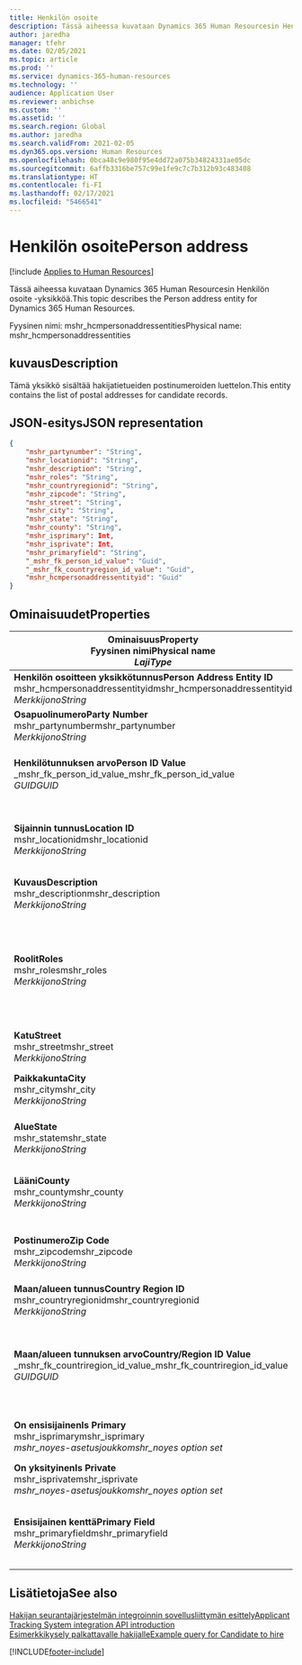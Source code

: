 ```yaml
---
title: Henkilön osoite
description: Tässä aiheessa kuvataan Dynamics 365 Human Resourcesin Henkilön osoite -yksikköä.
author: jaredha
manager: tfehr
ms.date: 02/05/2021
ms.topic: article
ms.prod: ''
ms.service: dynamics-365-human-resources
ms.technology: ''
audience: Application User
ms.reviewer: anbichse
ms.custom: ''
ms.assetid: ''
ms.search.region: Global
ms.author: jaredha
ms.search.validFrom: 2021-02-05
ms.dyn365.ops.version: Human Resources
ms.openlocfilehash: 0bca48c9e980f95e4dd72a075b34824331ae05dc
ms.sourcegitcommit: 6affb3316be757c99e1fe9c7c7b312b93c483408
ms.translationtype: HT
ms.contentlocale: fi-FI
ms.lasthandoff: 02/17/2021
ms.locfileid: "5466541"
---
```

# <a name="person-address"></a><span data-ttu-id="e4ed7-103">Henkilön osoite</span><span class="sxs-lookup"><span data-stu-id="e4ed7-103">Person address</span></span>

[!include [Applies to Human Resources](../includes/applies-to-hr.md)]

<span data-ttu-id="e4ed7-104">Tässä aiheessa kuvataan Dynamics 365 Human Resourcesin Henkilön osoite -yksikköä.</span><span class="sxs-lookup"><span data-stu-id="e4ed7-104">This topic describes the Person address entity for Dynamics 365 Human Resources.</span></span>

<span data-ttu-id="e4ed7-105">Fyysinen nimi: mshr_hcmpersonaddressentities</span><span class="sxs-lookup"><span data-stu-id="e4ed7-105">Physical name: mshr_hcmpersonaddressentities</span></span>

## <a name="description"></a><span data-ttu-id="e4ed7-106">kuvaus</span><span class="sxs-lookup"><span data-stu-id="e4ed7-106">Description</span></span>

<span data-ttu-id="e4ed7-107">Tämä yksikkö sisältää hakijatietueiden postinumeroiden luettelon.</span><span class="sxs-lookup"><span data-stu-id="e4ed7-107">This entity contains the list of postal addresses for candidate records.</span></span>

## <a name="json-representation"></a><span data-ttu-id="e4ed7-108">JSON-esitys</span><span class="sxs-lookup"><span data-stu-id="e4ed7-108">JSON representation</span></span>

```json
{
    "mshr_partynumber": "String",
    "mshr_locationid": "String",
    "mshr_description": "String",
    "mshr_roles": "String",
    "mshr_countryregionid": "String",
    "mshr_zipcode": "String",
    "mshr_street": "String",
    "mshr_city": "String",
    "mshr_state": "String",
    "mshr_county": "String",
    "mshr_isprimary": Int,
    "mshr_isprivate": Int,
    "mshr_primaryfield": "String",
    "_mshr_fk_person_id_value": "Guid",
    "_mshr_fk_countryregion_id_value": "Guid",
    "mshr_hcmpersonaddressentityid": "Guid"
}
```

## <a name="properties"></a><span data-ttu-id="e4ed7-109">Ominaisuudet</span><span class="sxs-lookup"><span data-stu-id="e4ed7-109">Properties</span></span>

| <span data-ttu-id="e4ed7-110">Ominaisuus</span><span class="sxs-lookup"><span data-stu-id="e4ed7-110">Property</span></span><br><span data-ttu-id="e4ed7-111">**Fyysinen nimi**</span><span class="sxs-lookup"><span data-stu-id="e4ed7-111">**Physical name**</span></span><br><span data-ttu-id="e4ed7-112">**_Laji_**</span><span class="sxs-lookup"><span data-stu-id="e4ed7-112">**_Type_**</span></span> | <span data-ttu-id="e4ed7-113">Käytä</span><span class="sxs-lookup"><span data-stu-id="e4ed7-113">Use</span></span> | <span data-ttu-id="e4ed7-114">kuvaus</span><span class="sxs-lookup"><span data-stu-id="e4ed7-114">Description</span></span> |
| --- | --- | --- |
| <span data-ttu-id="e4ed7-115">**Henkilön osoitteen yksikkötunnus**</span><span class="sxs-lookup"><span data-stu-id="e4ed7-115">**Person Address Entity ID**</span></span><br><span data-ttu-id="e4ed7-116">mshr_hcmpersonaddressentityid</span><span class="sxs-lookup"><span data-stu-id="e4ed7-116">mshr_hcmpersonaddressentityid</span></span><br><span data-ttu-id="e4ed7-117">*Merkkijono*</span><span class="sxs-lookup"><span data-stu-id="e4ed7-117">*String*</span></span> | <span data-ttu-id="e4ed7-118">Vain luku</span><span class="sxs-lookup"><span data-stu-id="e4ed7-118">Read-only</span></span><br><span data-ttu-id="e4ed7-119">Vaadittu</span><span class="sxs-lookup"><span data-stu-id="e4ed7-119">Required</span></span> | <span data-ttu-id="e4ed7-120">Järjestelmän luoma yksikkötietueen yksilöivä tunnus.</span><span class="sxs-lookup"><span data-stu-id="e4ed7-120">System-generated unique identifier for the entity record.</span></span> |
| <span data-ttu-id="e4ed7-121">**Osapuolinumero**</span><span class="sxs-lookup"><span data-stu-id="e4ed7-121">**Party Number**</span></span><br><span data-ttu-id="e4ed7-122">mshr_partynumber</span><span class="sxs-lookup"><span data-stu-id="e4ed7-122">mshr_partynumber</span></span><br><span data-ttu-id="e4ed7-123">*Merkkijono*</span><span class="sxs-lookup"><span data-stu-id="e4ed7-123">*String*</span></span> | <span data-ttu-id="e4ed7-124">Luku/Kirjoitus</span><span class="sxs-lookup"><span data-stu-id="e4ed7-124">Read/write</span></span><br><span data-ttu-id="e4ed7-125">Vaadittu</span><span class="sxs-lookup"><span data-stu-id="e4ed7-125">Required</span></span> | <span data-ttu-id="e4ed7-126">Liittyvän osapuolen (henkilön) tietueen tunnus.</span><span class="sxs-lookup"><span data-stu-id="e4ed7-126">The ID of the associated party (person) record.</span></span> |
| <span data-ttu-id="e4ed7-127">**Henkilötunnuksen arvo**</span><span class="sxs-lookup"><span data-stu-id="e4ed7-127">**Person ID Value**</span></span><br><span data-ttu-id="e4ed7-128">_mshr_fk_person_id_value</span><span class="sxs-lookup"><span data-stu-id="e4ed7-128">_mshr_fk_person_id_value</span></span><br><span data-ttu-id="e4ed7-129">*GUID*</span><span class="sxs-lookup"><span data-stu-id="e4ed7-129">*GUID*</span></span> | <span data-ttu-id="e4ed7-130">Vain luku</span><span class="sxs-lookup"><span data-stu-id="e4ed7-130">Read-only</span></span><br><span data-ttu-id="e4ed7-131">Vaadittu</span><span class="sxs-lookup"><span data-stu-id="e4ed7-131">Required</span></span><br><span data-ttu-id="e4ed7-132">Viiteavain: mshr_dirpersonentity-yksikön mshr_dirpersonentityid</span><span class="sxs-lookup"><span data-stu-id="e4ed7-132">Foreign key: mshr_dirpersonentityid of mshr_dirpersonentity</span></span> | <span data-ttu-id="e4ed7-133">Järjestelmän luoma osapuolen (henkilön) yksikkötietueen tunnus.</span><span class="sxs-lookup"><span data-stu-id="e4ed7-133">The system-generated identifier of the party (person) entity record.</span></span> |
| <span data-ttu-id="e4ed7-134">**Sijainnin tunnus**</span><span class="sxs-lookup"><span data-stu-id="e4ed7-134">**Location ID**</span></span><br><span data-ttu-id="e4ed7-135">mshr_locationid</span><span class="sxs-lookup"><span data-stu-id="e4ed7-135">mshr_locationid</span></span><br><span data-ttu-id="e4ed7-136">*Merkkijono*</span><span class="sxs-lookup"><span data-stu-id="e4ed7-136">*String*</span></span> | <span data-ttu-id="e4ed7-137">Luku/Kirjoitus</span><span class="sxs-lookup"><span data-stu-id="e4ed7-137">Read/write</span></span><br><span data-ttu-id="e4ed7-138">Vaadittu</span><span class="sxs-lookup"><span data-stu-id="e4ed7-138">Required</span></span> | <span data-ttu-id="e4ed7-139">Osoitetietueen sijaintitunnus.</span><span class="sxs-lookup"><span data-stu-id="e4ed7-139">The location ID of the address record.</span></span> <span data-ttu-id="e4ed7-140">Määirtä mshr_logisticspostaladdresslocationcdsentity-yksikössä.</span><span class="sxs-lookup"><span data-stu-id="e4ed7-140">Set up in mshr_logisticspostaladdresslocationcdsentity entity.</span></span> |
| <span data-ttu-id="e4ed7-141">**Kuvaus**</span><span class="sxs-lookup"><span data-stu-id="e4ed7-141">**Description**</span></span><br><span data-ttu-id="e4ed7-142">mshr_description</span><span class="sxs-lookup"><span data-stu-id="e4ed7-142">mshr_description</span></span><br><span data-ttu-id="e4ed7-143">*Merkkijono*</span><span class="sxs-lookup"><span data-stu-id="e4ed7-143">*String*</span></span> | <span data-ttu-id="e4ed7-144">Luku/Kirjoitus</span><span class="sxs-lookup"><span data-stu-id="e4ed7-144">Read/write</span></span><br><span data-ttu-id="e4ed7-145">Vaadittu</span><span class="sxs-lookup"><span data-stu-id="e4ed7-145">Required</span></span> | <span data-ttu-id="e4ed7-146">Hakijan osoitteen kuvaus.</span><span class="sxs-lookup"><span data-stu-id="e4ed7-146">A description of the candidate’s address.</span></span> |
| <span data-ttu-id="e4ed7-147">**Roolit**</span><span class="sxs-lookup"><span data-stu-id="e4ed7-147">**Roles**</span></span><br><span data-ttu-id="e4ed7-148">mshr_roles</span><span class="sxs-lookup"><span data-stu-id="e4ed7-148">mshr_roles</span></span><br><span data-ttu-id="e4ed7-149">*Merkkijono*</span><span class="sxs-lookup"><span data-stu-id="e4ed7-149">*String*</span></span> | <span data-ttu-id="e4ed7-150">Luku/Kirjoitus</span><span class="sxs-lookup"><span data-stu-id="e4ed7-150">Read/write</span></span><br><span data-ttu-id="e4ed7-151">Vaadittu</span><span class="sxs-lookup"><span data-stu-id="e4ed7-151">Required</span></span> | <span data-ttu-id="e4ed7-152">Osoitteeseen liitetyt roolit.</span><span class="sxs-lookup"><span data-stu-id="e4ed7-152">The roles assigned for this address.</span></span> <span data-ttu-id="e4ed7-153">Rooleja voi määrittää useita.</span><span class="sxs-lookup"><span data-stu-id="e4ed7-153">More than one role can be assigned.</span></span> <span data-ttu-id="e4ed7-154">Kukin rooli tulee erottaa toisistaan puolipisteellä.</span><span class="sxs-lookup"><span data-stu-id="e4ed7-154">Each role should be separated by a semicolon.</span></span> <span data-ttu-id="e4ed7-155">mshr_logisticslocationroleentity-yksikkö sisältää voimassa olevat arvot.</span><span class="sxs-lookup"><span data-stu-id="e4ed7-155">Valid values contained in the mshr_logisticslocationroleentity entity.</span></span> |
| <span data-ttu-id="e4ed7-156">**Katu**</span><span class="sxs-lookup"><span data-stu-id="e4ed7-156">**Street**</span></span><br><span data-ttu-id="e4ed7-157">mshr_street</span><span class="sxs-lookup"><span data-stu-id="e4ed7-157">mshr_street</span></span><br><span data-ttu-id="e4ed7-158">*Merkkijono*</span><span class="sxs-lookup"><span data-stu-id="e4ed7-158">*String*</span></span> | <span data-ttu-id="e4ed7-159">Luku/Kirjoitus</span><span class="sxs-lookup"><span data-stu-id="e4ed7-159">Read/write</span></span><br><span data-ttu-id="e4ed7-160">Valinnainen</span><span class="sxs-lookup"><span data-stu-id="e4ed7-160">Optional</span></span> | <span data-ttu-id="e4ed7-161">Kadunnumero.</span><span class="sxs-lookup"><span data-stu-id="e4ed7-161">The street number.</span></span> |
| <span data-ttu-id="e4ed7-162">**Paikkakunta**</span><span class="sxs-lookup"><span data-stu-id="e4ed7-162">**City**</span></span><br><span data-ttu-id="e4ed7-163">mshr_city</span><span class="sxs-lookup"><span data-stu-id="e4ed7-163">mshr_city</span></span><br><span data-ttu-id="e4ed7-164">*Merkkijono*</span><span class="sxs-lookup"><span data-stu-id="e4ed7-164">*String*</span></span> | <span data-ttu-id="e4ed7-165">Luku/Kirjoitus</span><span class="sxs-lookup"><span data-stu-id="e4ed7-165">Read/write</span></span><br><span data-ttu-id="e4ed7-166">Valinnainen</span><span class="sxs-lookup"><span data-stu-id="e4ed7-166">Optional</span></span> | <span data-ttu-id="e4ed7-167">Osoitteen paikkakunta.</span><span class="sxs-lookup"><span data-stu-id="e4ed7-167">The city of the address.</span></span> <span data-ttu-id="e4ed7-168">Määritetään mshr_logisticsaddresscityentity-yksikössä.</span><span class="sxs-lookup"><span data-stu-id="e4ed7-168">Set up in mshr_logisticsaddresscityentity entity.</span></span> |
| <span data-ttu-id="e4ed7-169">**Alue**</span><span class="sxs-lookup"><span data-stu-id="e4ed7-169">**State**</span></span><br><span data-ttu-id="e4ed7-170">mshr_state</span><span class="sxs-lookup"><span data-stu-id="e4ed7-170">mshr_state</span></span><br><span data-ttu-id="e4ed7-171">*Merkkijono*</span><span class="sxs-lookup"><span data-stu-id="e4ed7-171">*String*</span></span> | <span data-ttu-id="e4ed7-172">Luku/Kirjoitus</span><span class="sxs-lookup"><span data-stu-id="e4ed7-172">Read/write</span></span><br><span data-ttu-id="e4ed7-173">Valinnainen</span><span class="sxs-lookup"><span data-stu-id="e4ed7-173">Optional</span></span> | <span data-ttu-id="e4ed7-174">Osoitteen osavaltio.</span><span class="sxs-lookup"><span data-stu-id="e4ed7-174">The state of the address.</span></span> <span data-ttu-id="e4ed7-175">Määritetään mshr_logisticsaddressstateentity-yksikössä.</span><span class="sxs-lookup"><span data-stu-id="e4ed7-175">Set up in mshr_logisticsaddressstateentity entity.</span></span> |
| <span data-ttu-id="e4ed7-176">**Lääni**</span><span class="sxs-lookup"><span data-stu-id="e4ed7-176">**County**</span></span><br><span data-ttu-id="e4ed7-177">mshr_county</span><span class="sxs-lookup"><span data-stu-id="e4ed7-177">mshr_county</span></span><br><span data-ttu-id="e4ed7-178">*Merkkijono*</span><span class="sxs-lookup"><span data-stu-id="e4ed7-178">*String*</span></span> | <span data-ttu-id="e4ed7-179">Luku/Kirjoitus</span><span class="sxs-lookup"><span data-stu-id="e4ed7-179">Read/write</span></span><br><span data-ttu-id="e4ed7-180">Valinnainen</span><span class="sxs-lookup"><span data-stu-id="e4ed7-180">Optional</span></span> | <span data-ttu-id="e4ed7-181">Osoitteen alue.</span><span class="sxs-lookup"><span data-stu-id="e4ed7-181">The county of the address.</span></span> <span data-ttu-id="e4ed7-182">Määritetään mshr_logisticsaddresscountyentity-yksikössä.</span><span class="sxs-lookup"><span data-stu-id="e4ed7-182">Set up in mshr_logisticsaddresscountyentity entity.</span></span> |
| <span data-ttu-id="e4ed7-183">**Postinumero**</span><span class="sxs-lookup"><span data-stu-id="e4ed7-183">**Zip Code**</span></span><br><span data-ttu-id="e4ed7-184">mshr_zipcode</span><span class="sxs-lookup"><span data-stu-id="e4ed7-184">mshr_zipcode</span></span><br><span data-ttu-id="e4ed7-185">*Merkkijono*</span><span class="sxs-lookup"><span data-stu-id="e4ed7-185">*String*</span></span> | <span data-ttu-id="e4ed7-186">Luku/Kirjoitus</span><span class="sxs-lookup"><span data-stu-id="e4ed7-186">Read/write</span></span><br><span data-ttu-id="e4ed7-187">Valinnainen</span><span class="sxs-lookup"><span data-stu-id="e4ed7-187">Optional</span></span> | <span data-ttu-id="e4ed7-188">Osoitteen postinumero.</span><span class="sxs-lookup"><span data-stu-id="e4ed7-188">The zip/postal code of the address.</span></span> <span data-ttu-id="e4ed7-189">Määritetään mshr_logisticsaddresspostalcodeentity-yksikössä.</span><span class="sxs-lookup"><span data-stu-id="e4ed7-189">Set up in mshr_logisticsaddresspostalcodeentity entity.</span></span> |
| <span data-ttu-id="e4ed7-190">**Maan/alueen tunnus**</span><span class="sxs-lookup"><span data-stu-id="e4ed7-190">**Country Region ID**</span></span><br><span data-ttu-id="e4ed7-191">mshr_countryregionid</span><span class="sxs-lookup"><span data-stu-id="e4ed7-191">mshr_countryregionid</span></span><br><span data-ttu-id="e4ed7-192">*Merkkijono*</span><span class="sxs-lookup"><span data-stu-id="e4ed7-192">*String*</span></span> | <span data-ttu-id="e4ed7-193">Luku/Kirjoitus</span><span class="sxs-lookup"><span data-stu-id="e4ed7-193">Read/write</span></span><br><span data-ttu-id="e4ed7-194">Valinnainen</span><span class="sxs-lookup"><span data-stu-id="e4ed7-194">Optional</span></span> | <span data-ttu-id="e4ed7-195">Osoitteen maa tai alue.</span><span class="sxs-lookup"><span data-stu-id="e4ed7-195">The country or region of the address.</span></span> |
| <span data-ttu-id="e4ed7-196">**Maan/alueen tunnuksen arvo**</span><span class="sxs-lookup"><span data-stu-id="e4ed7-196">**Country/Region ID Value**</span></span><br><span data-ttu-id="e4ed7-197">_mshr_fk_countriregion_id_value</span><span class="sxs-lookup"><span data-stu-id="e4ed7-197">_mshr_fk_countriregion_id_value</span></span><br><span data-ttu-id="e4ed7-198">*GUID*</span><span class="sxs-lookup"><span data-stu-id="e4ed7-198">*GUID*</span></span> | <span data-ttu-id="e4ed7-199">Vain luku</span><span class="sxs-lookup"><span data-stu-id="e4ed7-199">Read-only</span></span><br><span data-ttu-id="e4ed7-200">Valinnainen</span><span class="sxs-lookup"><span data-stu-id="e4ed7-200">Optional</span></span><br><span data-ttu-id="e4ed7-201">Viiteavain: mshr_logisticsaddresscountryregionentity-yksikön mshr_logisticaddresscountryregionentityid</span><span class="sxs-lookup"><span data-stu-id="e4ed7-201">Foreign key: mshr_logisticaddresscountryregionentityid of mshr_logisticsaddresscountryregionentity</span></span> | <span data-ttu-id="e4ed7-202">Järjestelmän luoma osoitteen maan/alueen yksilöivä tunnus.</span><span class="sxs-lookup"><span data-stu-id="e4ed7-202">System-generated unique identifier of the country/region of the address.</span></span> |
| <span data-ttu-id="e4ed7-203">**On ensisijainen**</span><span class="sxs-lookup"><span data-stu-id="e4ed7-203">**Is Primary**</span></span><br><span data-ttu-id="e4ed7-204">mshr_isprimary</span><span class="sxs-lookup"><span data-stu-id="e4ed7-204">mshr_isprimary</span></span><br><span data-ttu-id="e4ed7-205">*mshr_noyes-asetusjoukko*</span><span class="sxs-lookup"><span data-stu-id="e4ed7-205">*mshr_noyes option set*</span></span> | <span data-ttu-id="e4ed7-206">Luku/Kirjoitus</span><span class="sxs-lookup"><span data-stu-id="e4ed7-206">Read/write</span></span><br><span data-ttu-id="e4ed7-207">Vaadittu</span><span class="sxs-lookup"><span data-stu-id="e4ed7-207">Required</span></span> | <span data-ttu-id="e4ed7-208">Määrittää, onko tämä osoite määritetyn roolin henkilön ensisijainen osoite.</span><span class="sxs-lookup"><span data-stu-id="e4ed7-208">Identifies whether this address is the primary address for the person of the defined role.</span></span> |
| <span data-ttu-id="e4ed7-209">**On yksityinen**</span><span class="sxs-lookup"><span data-stu-id="e4ed7-209">**Is Private**</span></span><br><span data-ttu-id="e4ed7-210">mshr_isprivate</span><span class="sxs-lookup"><span data-stu-id="e4ed7-210">mshr_isprivate</span></span><br><span data-ttu-id="e4ed7-211">*mshr_noyes-asetusjoukko*</span><span class="sxs-lookup"><span data-stu-id="e4ed7-211">*mshr_noyes option set*</span></span> | <span data-ttu-id="e4ed7-212">Luku/Kirjoitus</span><span class="sxs-lookup"><span data-stu-id="e4ed7-212">Read/write</span></span><br><span data-ttu-id="e4ed7-213">Vaadittu</span><span class="sxs-lookup"><span data-stu-id="e4ed7-213">Required</span></span> | <span data-ttu-id="e4ed7-214">Määrittää, onko tämä osoite henkilön yksityinen osoite.</span><span class="sxs-lookup"><span data-stu-id="e4ed7-214">Identifies whether this address is a private address for the person.</span></span> |
| <span data-ttu-id="e4ed7-215">**Ensisijainen kenttä**</span><span class="sxs-lookup"><span data-stu-id="e4ed7-215">**Primary Field**</span></span><br><span data-ttu-id="e4ed7-216">mshr_primaryfield</span><span class="sxs-lookup"><span data-stu-id="e4ed7-216">mshr_primaryfield</span></span><br><span data-ttu-id="e4ed7-217">*Merkkijono*</span><span class="sxs-lookup"><span data-stu-id="e4ed7-217">*String*</span></span> | <span data-ttu-id="e4ed7-218">Vain luku</span><span class="sxs-lookup"><span data-stu-id="e4ed7-218">Read-only</span></span><br><span data-ttu-id="e4ed7-219">Vaadittu</span><span class="sxs-lookup"><span data-stu-id="e4ed7-219">Required</span></span> | <span data-ttu-id="e4ed7-220">Kenttä, jota käytetään yksikkötietueen ensisijaisena tunnuksena.</span><span class="sxs-lookup"><span data-stu-id="e4ed7-220">Field used as a primary identifier of the entity record.</span></span> <span data-ttu-id="e4ed7-221">Osapuolen numeron ja sijainnin tunnuksen yhdistelmä.</span><span class="sxs-lookup"><span data-stu-id="e4ed7-221">Combination of party number and location ID.</span></span> |

## <a name="see-also"></a><span data-ttu-id="e4ed7-222">Lisätietoja</span><span class="sxs-lookup"><span data-stu-id="e4ed7-222">See also</span></span>

[<span data-ttu-id="e4ed7-223">Hakijan seurantajärjestelmän integroinnin sovellusliittymän esittely</span><span class="sxs-lookup"><span data-stu-id="e4ed7-223">Applicant Tracking System integration API introduction</span></span>](hr-admin-integration-ats-api-introduction.md)<br>
[<span data-ttu-id="e4ed7-224">Esimerkkikysely palkattavalle hakijalle</span><span class="sxs-lookup"><span data-stu-id="e4ed7-224">Example query for Candidate to hire</span></span>](hr-admin-integration-ats-api-candidate-to-hire-example-query.md)



[!INCLUDE[footer-include](../includes/footer-banner.md)]
